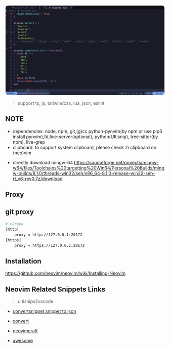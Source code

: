 ![neovim](./snapshot.png)

> support ts, js, tailwindcss, lua, json, eslint

## NOTE

- dependencies: node, npm, git,(g)cc python-pynvim(by npm or use pip3 install pynvim),fd,live-server(optional), python(Ultisnip), tree-sitter(by npm), live-grep
- clipboard: to support system clipboard, please check :h clipboard on (neo)vim

<!-- * 建议windows使用mysy2 安装gcc(by pacman)

> https://www.cnblogs.com/wswind/p/10650126.html  `MSYS2_PATH_TYPE=inherit`(只能在msys2 terminal 使用windows 系统变量) -->

- directly download mingw-64 https://sourceforge.net/projects/mingw-w64/files/Toolchains%20targetting%20Win64/Personal%20Builds/mingw-builds/8.1.0/threads-win32/seh/x86_64-8.1.0-release-win32-seh-rt_v6-rev0.7z/download

## Proxy

## git proxy

```bash
# v2raya
[http]
    proxy = http://127.0.0.1:20172
[https]
    proxy = https://127.0.0.1:20172
```

## Installation

https://github.com/neovim/neovim/wiki/Installing-Neovim

## Neovim Related Snippets Links

> ultisnips2vscode

- [convertsnippet snippet to json](https://pypi.org/project/ultisnips-vscode/)

- [convert](https://github.com/VincentCordobes/convert-snippets/)
- [neovimcraft](https://neovimcraft.com/)
- [awesome](https://github.com/rockerBOO/awesome-neovim)
